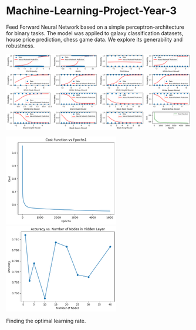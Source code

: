 # Machine-Learning-Project-Year-3
Feed Forward Neural Network based on a simple perceptron-architecture for binary tasks. The model was applied to galaxy classification datasets, house price prediction, chess game data. We explore its generability and robustness.

![Diagram](Results10000.png)

<p float="left">
  <img src="Cost20.png" width="300" />
  <img src="Nodes20.png" width="300" />
</p>

Finding the optimal learning rate.
